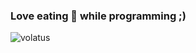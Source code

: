 ### Love eating 🍪 while programming ;)

<p><img align="left" src="https://gist.githubusercontent.com/GeekTree0101/05d338bb59109fc71871711c6fa49377/raw/3ff868ffcf2f84d419c392667335fe7e9f1bf155/dancing-gopher.gif" alt="volatus" /></p>
